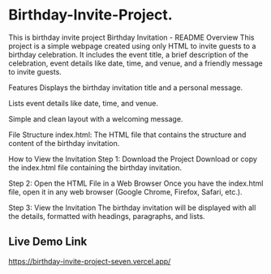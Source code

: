 # Birthday-Invite-Project.
This is birthday invite project
Birthday Invitation - README
Overview
This project is a simple webpage created using only HTML to invite guests to a birthday celebration. It includes the event title, a brief description of the celebration, event details like date, time, and venue, and a friendly message to invite guests.

Features
Displays the birthday invitation title and a personal message.

Lists event details like date, time, and venue.

Simple and clean layout with a welcoming message.

File Structure
index.html: The HTML file that contains the structure and content of the birthday invitation.

How to View the Invitation
Step 1: Download the Project
Download or copy the index.html file containing the birthday invitation.

Step 2: Open the HTML File in a Web Browser
Once you have the index.html file, open it in any web browser (Google Chrome, Firefox, Safari, etc.).

Step 3: View the Invitation
The birthday invitation will be displayed with all the details, formatted with headings, paragraphs, and lists.

## Live Demo Link
https://birthday-invite-project-seven.vercel.app/

